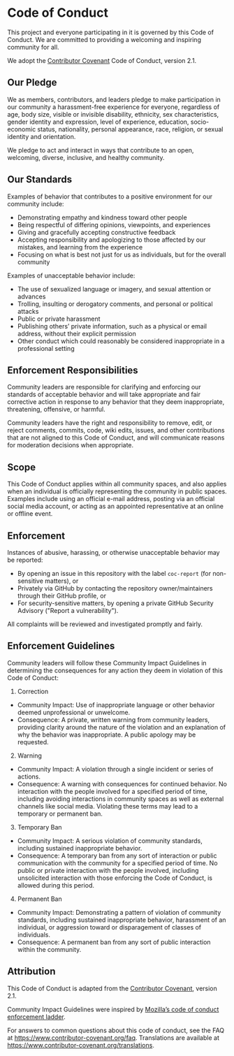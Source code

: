 # Code of Conduct

This project and everyone participating in it is governed by this Code of Conduct. We are committed to providing a welcoming and inspiring community for all.

We adopt the [Contributor Covenant](https://www.contributor-covenant.org/) Code of Conduct, version 2.1.


## Our Pledge

We as members, contributors, and leaders pledge to make participation in our community a harassment-free experience for everyone, regardless of age, body size, visible or invisible disability, ethnicity, sex characteristics, gender identity and expression, level of experience, education, socio-economic status, nationality, personal appearance, race, religion, or sexual identity and orientation.

We pledge to act and interact in ways that contribute to an open, welcoming, diverse, inclusive, and healthy community.


## Our Standards

Examples of behavior that contributes to a positive environment for our community include:
- Demonstrating empathy and kindness toward other people
- Being respectful of differing opinions, viewpoints, and experiences
- Giving and gracefully accepting constructive feedback
- Accepting responsibility and apologizing to those affected by our mistakes, and learning from the experience
- Focusing on what is best not just for us as individuals, but for the overall community

Examples of unacceptable behavior include:
- The use of sexualized language or imagery, and sexual attention or advances
- Trolling, insulting or derogatory comments, and personal or political attacks
- Public or private harassment
- Publishing others’ private information, such as a physical or email address, without their explicit permission
- Other conduct which could reasonably be considered inappropriate in a professional setting


## Enforcement Responsibilities

Community leaders are responsible for clarifying and enforcing our standards of acceptable behavior and will take appropriate and fair corrective action in response to any behavior that they deem inappropriate, threatening, offensive, or harmful.

Community leaders have the right and responsibility to remove, edit, or reject comments, commits, code, wiki edits, issues, and other contributions that are not aligned to this Code of Conduct, and will communicate reasons for moderation decisions when appropriate.


## Scope

This Code of Conduct applies within all community spaces, and also applies when an individual is officially representing the community in public spaces. Examples include using an official e-mail address, posting via an official social media account, or acting as an appointed representative at an online or offline event.


## Enforcement

Instances of abusive, harassing, or otherwise unacceptable behavior may be reported:
- By opening an issue in this repository with the label `coc-report` (for non-sensitive matters), or
- Privately via GitHub by contacting the repository owner/maintainers through their GitHub profile, or
- For security-sensitive matters, by opening a private GitHub Security Advisory ("Report a vulnerability").

All complaints will be reviewed and investigated promptly and fairly.


## Enforcement Guidelines

Community leaders will follow these Community Impact Guidelines in determining the consequences for any action they deem in violation of this Code of Conduct:

1) Correction
- Community Impact: Use of inappropriate language or other behavior deemed unprofessional or unwelcome.
- Consequence: A private, written warning from community leaders, providing clarity around the nature of the violation and an explanation of why the behavior was inappropriate. A public apology may be requested.

2) Warning
- Community Impact: A violation through a single incident or series of actions.
- Consequence: A warning with consequences for continued behavior. No interaction with the people involved for a specified period of time, including avoiding interactions in community spaces as well as external channels like social media. Violating these terms may lead to a temporary or permanent ban.

3) Temporary Ban
- Community Impact: A serious violation of community standards, including sustained inappropriate behavior.
- Consequence: A temporary ban from any sort of interaction or public communication with the community for a specified period of time. No public or private interaction with the people involved, including unsolicited interaction with those enforcing the Code of Conduct, is allowed during this period.

4) Permanent Ban
- Community Impact: Demonstrating a pattern of violation of community standards, including sustained inappropriate behavior, harassment of an individual, or aggression toward or disparagement of classes of individuals.
- Consequence: A permanent ban from any sort of public interaction within the community.


## Attribution

This Code of Conduct is adapted from the [Contributor Covenant](https://www.contributor-covenant.org/version/2/1/code_of_conduct/), version 2.1.

Community Impact Guidelines were inspired by [Mozilla’s code of conduct enforcement ladder](https://github.com/mozilla/diversity).

For answers to common questions about this code of conduct, see the FAQ at https://www.contributor-covenant.org/faq. Translations are available at https://www.contributor-covenant.org/translations.
